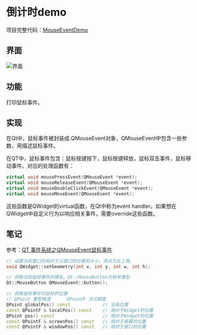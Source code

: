 # 倒计时demo

项目完整代码：[MouseEventDemo](https://github.com/ww1820/QtDemo/tree/main/MouseEventDemo)

## 界面

![界面](https://blog-1312962011.cos.ap-nanjing.myqcloud.com/imgs/20230531120708.png)

## 功能

打印鼠标事件。

## 实现

在Qt中，鼠标事件被封装成.QMouseEvent对象，QMouseEvent中包含一些参数，用描述鼠标事件。

在QT中，鼠标事件包含：鼠标按键按下，鼠标按键释放，鼠标双击事件，鼠标移动事件。对应的处理函数有：

```c++
virtual void mousePressEvent(QMouseEvent *event);
virtual void mouseReleaseEvent(QMouseEvent *event);
virtual void mouseDoubleClickEvent(QMouseEvent *event);
virtual void mouseMoveEvent(QMouseEvent *event);
```

这些函数是QWidget的virtual函数，在Qt中称为event handler。如果想在QWidget中自定义行为以响应相关事件，需要override这些函数。

## 笔记

参考：[QT 事件系统之QMouseEvent鼠标事件](<https://blog.csdn.net/qqq1111e/article/details/95394378>)

```c++
// 设置当前窗口的相对于父窗口的位置和大小，原点为左上角。
void QWidget::setGeometry(int x, int y, int w, int h);

// 获取当前鼠标事件的键名，Qt::MouseButton为枚举类型
Qt::MouseButton QMouseEvent::button();

// 获取鼠标事件时鼠标的位置
// QPoint 整型精度      QPointF 浮点精度
QPoint globalPos() const            // 全局位置
const QPointF & localPos() const    // 相对于Widget的位置
QPoint pos() const                  // 相对于Widget的位置
const QPointF & screenPos() const   // 相对于屏幕的位置
const QPointF & windowPos() const   // 相对于窗口的位置
```
